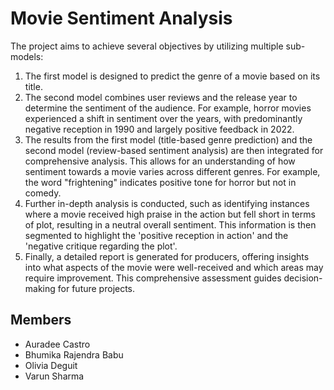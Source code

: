 # Movie Sentiment Analysis

The project aims to achieve several objectives by utilizing multiple sub-models:

  1. The first model is designed to predict the genre of a movie based on its title.
  2. The second model combines user reviews and the release year to determine the sentiment of the audience. For example, horror movies experienced a shift in sentiment over the years, with predominantly negative reception in 1990 and largely positive feedback in 2022.
  3. The results from the first model (title-based genre prediction) and the second model (review-based sentiment analysis) are then integrated for comprehensive analysis. This allows for an understanding of how sentiment towards a movie varies across different genres. For example, the word "frightening" indicates positive tone for horror but not in comedy.
  4. Further in-depth analysis is conducted, such as identifying instances where a movie received high praise in the action but fell short in terms of plot, resulting in a neutral overall sentiment. This information is then segmented to highlight the 'positive reception in action' and the 'negative critique regarding the plot'.
  5. Finally, a detailed report is generated for producers, offering insights into what aspects of the movie were well-received and which areas may require improvement. This comprehensive assessment guides decision-making for future projects.


## Members
- Auradee Castro
- Bhumika Rajendra Babu
- Olivia Deguit
- Varun Sharma
